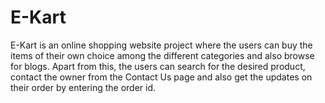 # E-Kart
E-Kart is an online shopping website project where the users can buy the items of their own choice among the different categories and also browse for blogs. Apart from this, the users can search for the desired product, contact the owner from the Contact Us page and also get the updates on their order by entering the order id.

